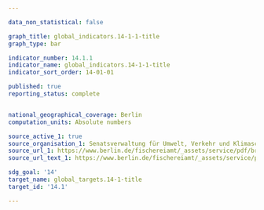 ```yaml
---

data_non_statistical: false

graph_title: global_indicators.14-1-1-title
graph_type: bar

indicator_number: 14.1.1
indicator_name: global_indicators.14-1-1-title
indicator_sort_order: 14-01-01

published: true
reporting_status: complete


national_geographical_coverage: Berlin
computation_units: Absolute numbers 

source_active_1: true
source_organisation_1: Senatsverwaltung für Umwelt, Verkehr und Klimaschutz
source_url_1: https://www.berlin.de/fischereiamt/_assets/service/pdf/broschuere_fische_a.pdf
source_url_text_1: https://www.berlin.de/fischereiamt/_assets/service/pdf/broschuere_fische_a.pdf

sdg_goal: '14'
target_name: global_targets.14-1-title
target_id: '14.1'

---
```

